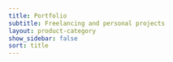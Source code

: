 ```yaml
---
title: Portfolio
subtitle: Freelancing and personal projects
layout: product-category
show_sidebar: false
sort: title
---
```

